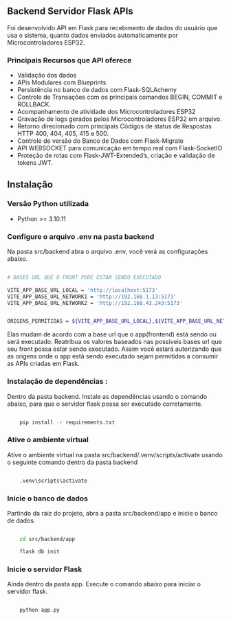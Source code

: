 ## Backend Servidor Flask APIs

Foi desenvolvido API em Flask para recebimento de dados do usuário que usa o sistema, quanto dados enviados automaticamente por Microcontroladores ESP32.

### Principais Recursos que API oferece

- Validação dos dados
- APis Modulares com Blueprints
- Persistência no banco de dados com Flask-SQLAchemy
- Controle de Transações com os principais comandos BEGIN, COMMIT e ROLLBACK.
- Acompanhamento de atividade dos Microcontroladores ESP32
- Gravação de logs gerados pelos Microcontroladores ESP32 em arquivo.
- Retorno direcionado com principais Códigos de status de Respostas HTTP 400, 404, 405, 415 e 500.
- Controle de versão do Banco de Dados com Flask-Migrate
- API WEBSOCKET para comunicação em tempo real com Flask-SocketIO
- Proteção de rotas com Flask-JWT-Extended’s, criação e validação de tokens JWT.


## Instalação

### Versão Python utilizada

- Python >= 3.10.11 

### Configure o arquivo .env na pasta backend

Na pasta src/backend abra o arquivo .env, você verá as configurações abaixo.

```sh

# BASES URL QUE O FRONT PODE ESTAR SENDO EXECUTADO
    
VITE_APP_BASE_URL_LOCAL = 'http://localhost:5173'
VITE_APP_BASE_URL_NETWORK1 = 'http://192.168.1.13:5173'
VITE_APP_BASE_URL_NETWORK2 = 'http://192.168.43.243:5173'


ORIGENS_PERMITIDAS = ${VITE_APP_BASE_URL_LOCAL},${VITE_APP_BASE_URL_NETWORK1},${VITE_APP_BASE_URL_NETWORK2}

```

Elas mudam de acordo com a base url que o app(frontend) está sendo ou será executado. Reatribua os valores baseados nas possiveis bases url que seu front possa estar sendo executado. Assim você estará autorizando que as origens onde o app está sendo executado sejam permitidas a consumir as APIs criadas em Flask.

### Instalação de dependências :

Dentro da pasta backend. Instale as dependências usando o comando abaixo, para que o servidor flask possa ser executado corretamente.

```sh

    pip install -r requirements.txt

```

### Ative o ambiente virtual

Ative o ambiente virtual na pasta src/backend/.venv/scripts/activate usando o seguinte comando dentro da pasta backend

```sh

    .venv\scripts\activate

```

### Inicie o banco de dados

Partindo da raiz do projeto, abra a pasta src/backend/app e inicie o banco de dados.

```sh

    cd src/backend/app

    flask db init

```

### Inicie o servidor Flask

Ainda dentro da pasta app. Execute o comando abaixo para iniciar o servidor flask.

```sh

    python app.py

```


